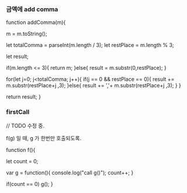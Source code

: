 ### 금액에 add comma

function addComma(m){

  m = m.toString();

  let totalComma = parseInt(m.length / 3);
  let restPlace = m.length % 3;

  let result;

  if(m.length <= 3){
    return m;
  }else{
    result = m.substr(0,restPlace);
  }

  for(let j=0; j<totalComma; j++){
    if(j == 0 && restPlace == 0){
        result += m.substr(restPlace+j ,3);
    }else{
        result += ','+ m.substr(restPlace+j ,3);
    }
  }

  return result;
}


### firstCall

// TODO 수정 중.

f(g) 일 때, g 가 한번만 호출되도록.  

function f(){

  let count = 0;

  var g = function(){
    console.log("call g()");
    count++;
  }

  if(count == 0) g();
}
